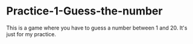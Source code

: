 # Practice-1-Guess-the-number
This is a game where you have to guess a number between 1 and 20.
It's just for my practice.

